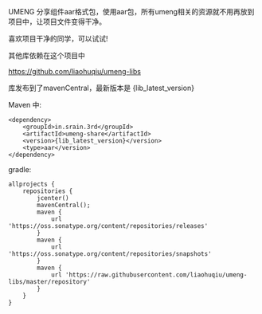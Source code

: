 UMENG 分享组件aar格式包，使用aar包，所有umeng相关的资源就不用再放到项目中，让项目文件变得干净。

喜欢项目干净的同学，可以试试!

其他库依赖在这个项目中

https://github.com/liaohuqiu/umeng-libs

库发布到了mavenCentral，最新版本是 {lib_latest_version}

Maven 中:

```
<dependency>
    <groupId>in.srain.3rd</groupId>
    <artifactId>umeng-share</artifactId>
    <version>{lib_latest_version}</version>
    <type>aar</version>
</dependency>
```

gradle:

```
allprojects {
    repositories {
        jcenter()
        mavenCentral();
        maven {
            url 'https://oss.sonatype.org/content/repositories/releases'
        }
        maven {
            url 'https://oss.sonatype.org/content/repositories/snapshots'
        }
        maven {
            url 'https://raw.githubusercontent.com/liaohuqiu/umeng-libs/master/repository'
        }
    }
}
```



